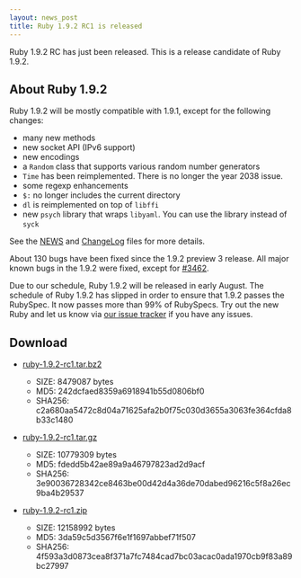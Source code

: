 ```yaml
---
layout: news_post
title: Ruby 1.9.2 RC1 is released
---
```


Ruby 1.9.2 RC has just been released. This is a release candidate of
Ruby 1.9.2.

## About Ruby 1.9.2

Ruby 1.9.2 will be mostly compatible with 1.9.1, except for the
following changes:

* many new methods
* new socket API (IPv6 support)
* new encodings
* a `Random` class that supports various random number generators
* `Time` has been reimplemented. There is no longer the year 2038 issue.
* some regexp enhancements
* `$:` no longer includes the current directory
* `dl` is reimplemented on top of `libffi`
* new `psych` library that wraps `libyaml`. You can use the library
  instead of `syck`

See the [NEWS][1] and [ChangeLog][2] files for more details.

About 130 bugs have been fixed since the 1.9.2 preview 3 release. All
major known bugs in the 1.9.2 were fixed, except for [#3462][3].

Due to our schedule, Ruby 1.9.2 will be released in early August. The
schedule of Ruby 1.9.2 has slipped in order to ensure that 1.9.2 passes
the RubySpec. It now passes more than 99% of RubySpecs. Try out the new
Ruby and let us know via [our issue tracker][4] if you have any issues.

## Download

* [ruby-1.9.2-rc1.tar.bz2][5]
  * SIZE: 8479087 bytes
  * MD5: 242dcfaed8359a6918941b55d0806bf0
  * SHA256:
    c2a680aa5472c8d04a71625afa2b0f75c030d3655a3063fe364cfda8b33c1480

* [ruby-1.9.2-rc1.tar.gz](URL:http://ftp.ruby-lang.org/pub/ruby/1.9/ruby-1.9.2-rc1.tar.gz)
  * SIZE: 10779309 bytes
  * MD5: fdedd5b42ae89a9a46797823ad2d9acf
  * SHA256:
    3e90036728342ce8463be00d42d4a36de70dabed96216c5f8a26ec9ba4b29537

* [ruby-1.9.2-rc1.zip][6]
  * SIZE: 12158992 bytes
  * MD5: 3da59c5d3567f6e1f1697abbef71f507
  * SHA256:
    4f593a3d0873cea8f371a7fc7484cad7bc03acac0ada1970cb9f83a89bc27997

[1]: http://svn.ruby-lang.org/repos/ruby/tags/v1_9_2_rc1/NEWS 
[2]: http://svn.ruby-lang.org/repos/ruby/tags/v1_9_2_rc1/ChangeLog 
[3]: http://redmine.ruby-lang.org/issues/show/3462 
[4]: http://redmine.ruby-lang.org/projects/show/ruby-19/ 
[5]: http://ftp.ruby-lang.org/pub/ruby/1.9/ruby-1.9.2-rc1.tar.bz2 
[6]: http://ftp.ruby-lang.org/pub/ruby/1.9/ruby-1.9.2-rc1.zip 
